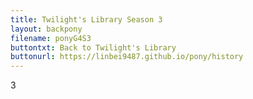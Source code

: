 ```yaml
---
title: Twilight's Library Season 3
layout: backpony
filename: ponyG4S3
buttontxt: Back to Twilight's Library
buttonurl: https://linbei9487.github.io/pony/history
--- 
```

<div id="jsonindex">3</div>
<script src="/src/js/auto.js"></script>